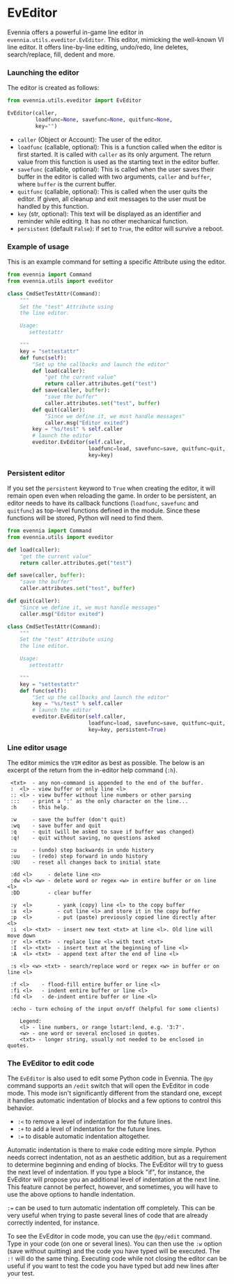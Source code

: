 # EvEditor


Evennia offers a powerful in-game line editor in `evennia.utils.eveditor.EvEditor`. This editor,
mimicking the well-known VI line editor. It offers line-by-line editing, undo/redo, line deletes,
search/replace, fill, dedent and more.

### Launching the editor

The editor is created as follows:

```python
from evennia.utils.eveditor import EvEditor

EvEditor(caller,
         loadfunc=None, savefunc=None, quitfunc=None,
         key="")
```

 - `caller` (Object or Account): The user of the editor.
 - `loadfunc` (callable, optional): This is a function called when the editor is first started. It
is called with `caller` as its only argument. The return value from this function is used as the
starting text in the editor buffer.
 - `savefunc` (callable, optional): This is called when the user saves their buffer in the editor is
called with two arguments, `caller` and `buffer`, where `buffer` is the current buffer.
 - `quitfunc` (callable, optional): This is called when the user quits the editor. If given, all
cleanup and exit messages to the user must be handled by this function.
 - `key` (str, optional): This text will be displayed as an identifier and reminder while editing.
It has no other mechanical function.
 - `persistent` (default `False`): if set to `True`, the editor will survive a reboot.

### Example of usage

This is an example command for setting a specific Attribute using the editor.

```python
from evennia import Command
from evennia.utils import eveditor

class CmdSetTestAttr(Command):
    """
    Set the "test" Attribute using
    the line editor.

    Usage:
       settestattr

    """
    key = "settestattr"
    def func(self):
        "Set up the callbacks and launch the editor"
        def load(caller):
            "get the current value"
            return caller.attributes.get("test")
        def save(caller, buffer):
            "save the buffer"
            caller.attributes.set("test", buffer)
        def quit(caller):
            "Since we define it, we must handle messages"
            caller.msg("Editor exited")
        key = "%s/test" % self.caller
        # launch the editor
        eveditor.EvEditor(self.caller,
                          loadfunc=load, savefunc=save, quitfunc=quit,
                          key=key)
```

### Persistent editor

If you set the `persistent` keyword to `True` when creating the editor, it will remain open even
when reloading the game.  In order to be persistent, an editor needs to have its callback functions
(`loadfunc`, `savefunc` and `quitfunc`) as top-level functions defined in the module.  Since these
functions will be stored, Python will need to find them.

```python
from evennia import Command
from evennia.utils import eveditor

def load(caller):
    "get the current value"
    return caller.attributes.get("test")

def save(caller, buffer):
    "save the buffer"
    caller.attributes.set("test", buffer)

def quit(caller):
    "Since we define it, we must handle messages"
    caller.msg("Editor exited")

class CmdSetTestAttr(Command):
    """
    Set the "test" Attribute using
    the line editor.

    Usage:
       settestattr

    """
    key = "settestattr"
    def func(self):
        "Set up the callbacks and launch the editor"
        key = "%s/test" % self.caller
        # launch the editor
        eveditor.EvEditor(self.caller,
                          loadfunc=load, savefunc=save, quitfunc=quit,
                          key=key, persistent=True)
```

### Line editor usage

The editor mimics the `VIM` editor as best as possible. The below is an excerpt of the return from
the in-editor help command (`:h`).

```
 <txt>  - any non-command is appended to the end of the buffer.
 :  <l> - view buffer or only line <l>
 :: <l> - view buffer without line numbers or other parsing
 :::    - print a ':' as the only character on the line...
 :h     - this help.

 :w     - save the buffer (don't quit)
 :wq    - save buffer and quit
 :q     - quit (will be asked to save if buffer was changed)
 :q!    - quit without saving, no questions asked

 :u     - (undo) step backwards in undo history
 :uu    - (redo) step forward in undo history
 :UU    - reset all changes back to initial state

 :dd <l>     - delete line <n>
 :dw <l> <w> - delete word or regex <w> in entire buffer or on line <l>
 :DD         - clear buffer

 :y  <l>        - yank (copy) line <l> to the copy buffer
 :x  <l>        - cut line <l> and store it in the copy buffer
 :p  <l>        - put (paste) previously copied line directly after <l>
 :i  <l> <txt>  - insert new text <txt> at line <l>. Old line will move down
 :r  <l> <txt>  - replace line <l> with text <txt>
 :I  <l> <txt>  - insert text at the beginning of line <l>
 :A  <l> <txt>  - append text after the end of line <l>

 :s <l> <w> <txt> - search/replace word or regex <w> in buffer or on line <l>

 :f <l>    - flood-fill entire buffer or line <l>
 :fi <l>   - indent entire buffer or line <l>
 :fd <l>   - de-indent entire buffer or line <l>

 :echo - turn echoing of the input on/off (helpful for some clients)

    Legend:
    <l> - line numbers, or range lstart:lend, e.g. '3:7'.
    <w> - one word or several enclosed in quotes.
    <txt> - longer string, usually not needed to be enclosed in quotes.
```

### The EvEditor to edit code

The `EvEditor` is also used to edit some Python code in Evennia.  The `@py` command supports an
`/edit` switch that will open the EvEditor in code mode.  This mode isn't significantly different
from the standard one, except it handles automatic indentation of blocks and a few options to
control this behavior.

- `:<` to remove a level of indentation for the future lines.
- `:+` to add a level of indentation for the future lines.
- `:=` to disable automatic indentation altogether.

Automatic indentation is there to make code editing more simple.  Python needs correct indentation,
not as an aesthetic addition, but as a requirement to determine beginning and ending of blocks.  The
EvEditor will try to guess the next level of indentation.  If you type a block "if", for instance,
the EvEditor will propose you an additional level of indentation at the next line.  This feature
cannot be perfect, however, and sometimes, you will have to use the above options to handle
indentation.

`:=` can be used to turn automatic indentation off completely.  This can be very useful when trying
to paste several lines of code that are already correctly indented, for instance.

To see the EvEditor in code mode, you can use the `@py/edit` command.  Type in your code (on one or
several lines).  You can then use the `:w` option (save without quitting) and the code you have
typed will be executed.  The `:!` will do the same thing.  Executing code while not closing the
editor can be useful if you want to test the code you have typed but add new lines after your test.